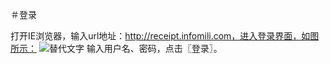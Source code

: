 ＃登录

打开IE浏览器，输入url地址：http://receipt.infomili.com，进入登录界面，如图所示：
![替代文字](https://wt-prj.oss.aliyuncs.com/bb29cc203f8f4843a1487df5979023c2/2fd07ef0-7bb6-4c84-8413-3febb823413f.png)
输入用户名、密码，点击〖登录〗。